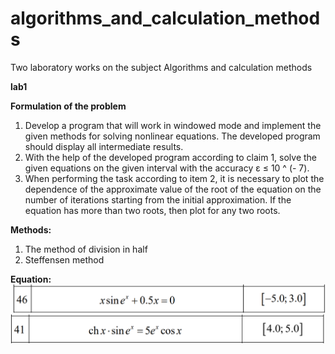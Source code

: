 # algorithms_and_calculation_methods
Two laboratory works on the subject Algorithms and calculation methods

**lab1**

**Formulation of the problem**
1. Develop a program that will work in windowed mode and implement the given methods for solving nonlinear equations. The developed program should display all intermediate results.
2. With the help of the developed program according to claim 1, solve the given equations on the given interval with the accuracy ε ≤ 10 ^ (- 7).
3. When performing the task according to item 2, it is necessary to plot the dependence of the approximate value of the root of the equation on the number of iterations starting from the initial approximation. If the equation has more than two roots, then plot for any two roots.

**Methods:**
1. The method of division in half
2. Steffensen method

**Equation:**
![Screenshot](lab1/1.png)
![Screenshot](lab1/2.png)
